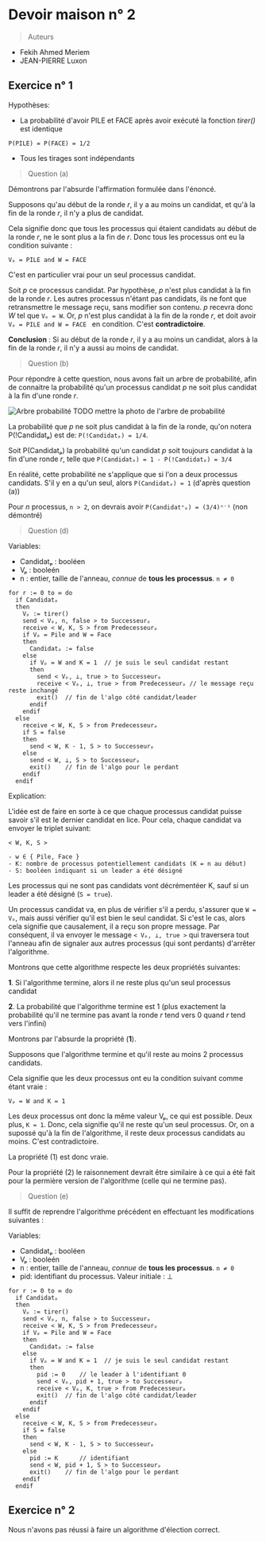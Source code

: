 # Devoir maison n° 2 #

> Auteurs

- Fekih Ahmed Meriem
- JEAN-PIERRE Luxon


## Exercice n° 1 ##

Hypothèses:

- La probabilité d'avoir PILE et FACE après avoir exécuté la fonction *tirer()* est identique

```P(PILE) = P(FACE) = 1/2```

- Tous les tirages sont indépendants


> Question (a)

Démontrons par l'absurde l'affirmation formulée dans l'énoncé.

Supposons qu'au début de la ronde *r*, il y a au moins un candidat,
et qu'à la fin de la ronde *r*, il n'y a plus de candidat.

Cela signifie donc que tous les processus qui étaient candidats au début de la ronde *r*,
ne le sont plus a la fin de *r*. Donc tous les processus ont eu la condition suivante :

```
Vₚ = PILE and W = FACE
```

C'est en particulier vrai pour un seul processus candidat.

Soit *p* ce processus candidat. Par hypothèse, *p* n'est plus candidat à la fin de la ronde *r*.
Les autres processus n'étant pas candidats, ils ne font que retransmettre le message
reçu, sans modifier son contenu. *p* recevra donc *W* tel que
```Vₚ = W```. Or, *p* n'est plus candidat à la fin de la ronde *r*, et doit avoir
```Vₚ = PILE and W = FACE ``` en condition. C'est **contradictoire**.

**Conclusion** : Si au début de la ronde *r*, il y a au moins un candidat,
alors à la fin de la ronde *r*, il n'y a aussi au moins de candidat.


> Question (b)

Pour répondre à cette question, nous avons fait un arbre de probabilité, afin de connaitre
la probabilité qu'un processus candidat *p* ne soit plus candidat à la fin d'une ronde *r*.

![Arbre probabilité](dm02.jpg)
TODO mettre la photo de l'arbre de probabilité

La probabilité que *p* ne soit plus candidat à la fin de la ronde,
qu'on notera P(!Candidatₚ) est de: ```P(!Candidatₚ) = 1/4```.

Soit P(Candidatₚ) la probabilité qu'un candidat *p* soit toujours candidat
à la fin d'une ronde *r*, telle que ```P(Candidatₚ) = 1 - P(!Candidatₚ) = 3/4```

En réalité, cette probabilité ne s'applique que si l'on a deux processus candidats.
S'il y en a qu'un seul, alors ```P(Candidatₚ) = 1``` (d'après question (a))

Pour *n* processus, ```n > 2```, on devrais avoir ```P(Candidatⁿₚ) = (3/4)ⁿ⁻¹``` (non démontré)


> Question (d)

Variables:

- Candidatₚ : booléen
- Vₚ : booleén
- n : entier, taille de l'anneau, *connue* de **tous les processus**. ```n ≠ 0```

```
for r := 0 to ∞ do
  if Candidatₚ
  then
    Vₚ := tirer()
    send < Vₚ, n, false > to Successeurₚ
    receive < W, K, S > from Predecesseurₚ
    if Vₚ = Pile and W = Face
    then
      Candidatₚ := false
    else
      if Vₚ = W and K = 1  // je suis le seul candidat restant
      then
        send < Vₚ, ⊥, true > to Successeurₚ
        receive < Vₚ, ⊥, true > from Predecesseurₚ // le message reçu reste inchangé
        exit()  // fin de l'algo côté candidat/leader
      endif
    endif
  else
    receive < W, K, S > from Predecesseurₚ
    if S = false
    then
      send < W, K - 1, S > to Successeurₚ
    else
      send < W, ⊥, S > to Successeurₚ
      exit()    // fin de l'algo pour le perdant
    endif
  endif
```

Explication:

L'idée est de faire en sorte à ce que chaque processus candidat puisse savoir
s'il est le dernier candidat en lice. Pour cela, chaque candidat va envoyer le triplet suivant:

```
< W, K, S >

- w ∈ { Pile, Face }
- K: nombre de processus potentiellement candidats (K = n au début)
- S: booléen indiquant si un leader a été désigné
```

Les processus qui ne sont pas candidats vont décrémentéer K,
sauf si un leader a été désigné (```S = true```).

Un processus candidat va, en plus de vérifier s'il a perdu,
s'assurer que ```W = Vₚ```, mais aussi vérifier qu'il est bien le seul candidat.
Si c'est le cas, alors cela signifie que causalement, il a reçu son propre message.
Par conséquent, il va envoyer le message ```< Vₚ, ⊥, true >``` qui traversera tout l'anneau
afin de signaler aux autres processus (qui sont perdants) d'arrêter l'algorithme.

Montrons que cette algorithme respecte les deux propriétés suivantes:

**1**. Si l'algorithme termine, alors il ne reste plus qu'un seul processus candidat

**2**. La probabilité que l'algorithme termine est 1 (plus exactement la probabilité
    qu'il ne termine pas avant la ronde *r* tend vers 0 quand *r* tend vers l'infini)

Montrons par l'absurde la propriété (**1**).

Supposons que l'algorithme termine et qu'il reste au moins 2 processus candidats.

Cela signifie que les deux processus ont eu la condition suivant comme étant vraie :

```Vₚ = W and K = 1```

Les deux processus ont donc la même valeur Vₚ, ce qui est possible.
Deux plus, ```K = 1```. Donc, cela signifie qu'il ne reste qu'un seul processus.
Or, on a supossé qu'à la fin de l'algorithme, il reste deux processus candidats au moins.
C'est contradictoire.

La propriété (1) est donc vraie.

Pour la propriété (2) le raisonnement devrait être similaire à ce qui a été fait
pour la permière version de l'algorithme (celle qui ne termine pas).

> Question (e)

Il suffit de reprendre l'algorithme précédent en effectuant les modifications suivantes :

Variables:

- Candidatₚ : booléen
- Vₚ : booleén
- n : entier, taille de l'anneau, *connue* de **tous les processus**. ```n ≠ 0```
- pid: identifiant du processus. Valeur initiale : ⊥

```
for r := 0 to ∞ do
  if Candidatₚ
  then
    Vₚ := tirer()
    send < Vₚ, n, false > to Successeurₚ
    receive < W, K, S > from Predecesseurₚ
    if Vₚ = Pile and W = Face
    then
      Candidatₚ := false
    else
      if Vₚ = W and K = 1  // je suis le seul candidat restant
      then
        pid := 0    // le leader à l'identifiant 0
        send < Vₚ, pid + 1, true > to Successeurₚ
        receive < Vₚ, K, true > from Predecesseurₚ
        exit()  // fin de l'algo côté candidat/leader
      endif
    endif
  else
    receive < W, K, S > from Predecesseurₚ
    if S = false
    then
      send < W, K - 1, S > to Successeurₚ
    else
      pid := K      // identifiant
      send < W, pid + 1, S > to Successeurₚ
      exit()    // fin de l'algo pour le perdant
    endif
  endif
```

## Exercice n° 2 ##

Nous n'avons pas réussi à faire un algorithme d'élection correct.
